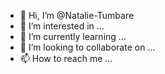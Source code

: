 - 👋 Hi, I’m @Natalie-Tumbare
- 👀 I’m interested in ...
- 🌱 I’m currently learning ...
- 💞️ I’m looking to collaborate on ...
- 📫 How to reach me ...

<!---
Natalie-Tumbare/Natalie-Tumbare is a ✨ special ✨ repository because its `README.md` (this file) appears on your GitHub profile.
You can click the Preview link to take a look at your changes.
--->
